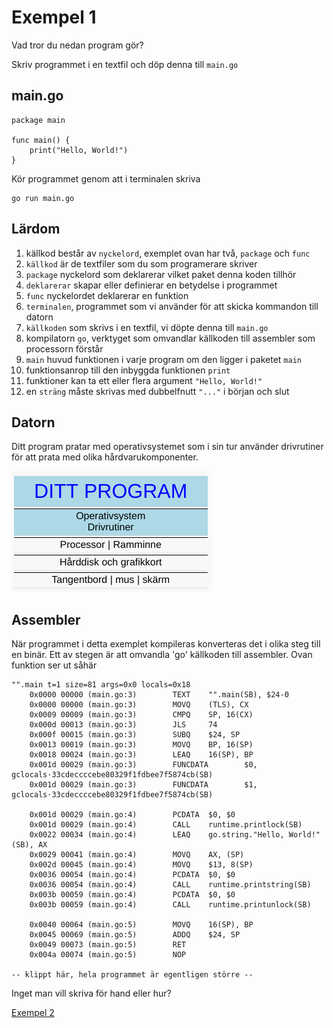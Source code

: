 # Exempel 1

Vad tror du nedan program gör?

Skriv programmet i en textfil och döp denna till `main.go`

## main.go

	package main

	func main() {
		print("Hello, World!")
	}

Kör programmet genom att i terminalen skriva

    go run main.go


## Lärdom

1. källkod består av `nyckelord`, exemplet ovan har två, `package` och `func`
1. `källkod` är de textfiler som du som programerare skriver
1. `package` nyckelord som deklarerar vilket paket denna koden tillhör
1. `deklarerar` skapar eller definierar en betydelse i programmet
1. `func` nyckelordet deklarerar en funktion
1. `terminalen`, programmet som vi använder för att skicka kommandon till datorn
1. `källkoden` som skrivs i en textfil, vi döpte denna till `main.go`
1. kompilatorn `go`, verktyget som omvandlar källkoden till assembler som processorn förstår
1. `main` huvud funktionen i varje program om den ligger i paketet `main`
1. funktionsanrop till den inbyggda funktionen `print`
1. funktioner kan ta ett eller flera argument `"Hello, World!"`
1. en `sträng` måste skrivas med dubbelfnutt `"..."` i början och slut


## Datorn

Ditt program pratar med operativsystemet som i sin tur använder
drivrutiner för att prata med olika hårdvarukomponenter.

![Översikt](overview.png)

## Assembler

När programmet i detta exemplet kompileras konverteras det i olika steg till en binär. Ett av stegen är att omvandla 'go' källkoden till assembler. Ovan funktion ser ut såhär

    "".main t=1 size=81 args=0x0 locals=0x18
        0x0000 00000 (main.go:3)        TEXT    "".main(SB), $24-0
        0x0000 00000 (main.go:3)        MOVQ    (TLS), CX
        0x0009 00009 (main.go:3)        CMPQ    SP, 16(CX)
        0x000d 00013 (main.go:3)        JLS     74
        0x000f 00015 (main.go:3)        SUBQ    $24, SP
        0x0013 00019 (main.go:3)        MOVQ    BP, 16(SP)
        0x0018 00024 (main.go:3)        LEAQ    16(SP), BP
        0x001d 00029 (main.go:3)        FUNCDATA        $0, gclocals·33cdeccccebe80329f1fdbee7f5874cb(SB)
        0x001d 00029 (main.go:3)        FUNCDATA        $1, gclocals·33cdeccccebe80329f1fdbee7f5874cb(SB)

        0x001d 00029 (main.go:4)        PCDATA  $0, $0
        0x001d 00029 (main.go:4)        CALL    runtime.printlock(SB)
        0x0022 00034 (main.go:4)        LEAQ    go.string."Hello, World!"(SB), AX
        0x0029 00041 (main.go:4)        MOVQ    AX, (SP)
        0x002d 00045 (main.go:4)        MOVQ    $13, 8(SP)
        0x0036 00054 (main.go:4)        PCDATA  $0, $0
        0x0036 00054 (main.go:4)        CALL    runtime.printstring(SB)
        0x003b 00059 (main.go:4)        PCDATA  $0, $0
        0x003b 00059 (main.go:4)        CALL    runtime.printunlock(SB)

        0x0040 00064 (main.go:5)        MOVQ    16(SP), BP
        0x0045 00069 (main.go:5)        ADDQ    $24, SP
        0x0049 00073 (main.go:5)        RET
        0x004a 00074 (main.go:5)        NOP

    -- klippt här, hela programmet är egentligen större --

Inget man vill skriva för hand eller hur?

[Exempel 2](../2/README.md#exempel-2)
